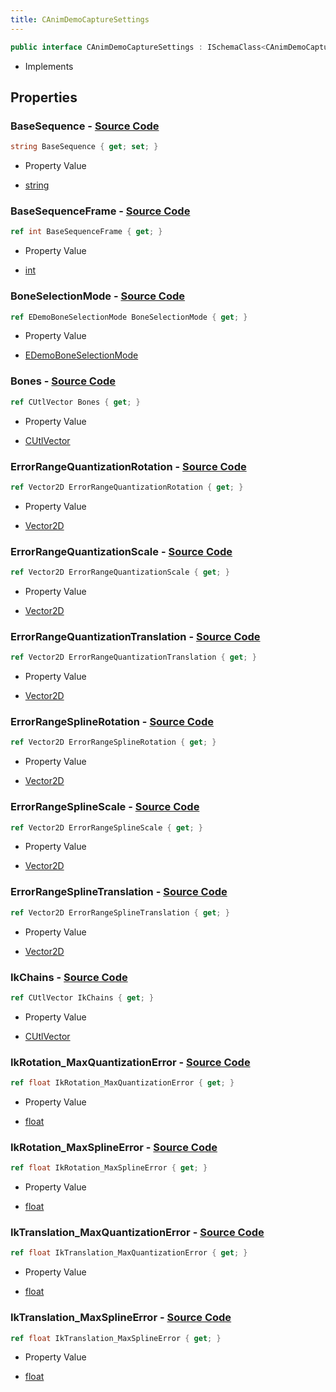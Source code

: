 ```yaml
---
title: CAnimDemoCaptureSettings
---
```


```csharp
public interface CAnimDemoCaptureSettings : ISchemaClass<CAnimDemoCaptureSettings>, ISchemaField, ISchemaClass, INativeHandle
```

- Implements

## Properties

### **BaseSequence** - [Source Code](https://github.com/swiftly-solution/swiftlys2/blob/main/managed/src/SwiftlyS2.Generated/Schemas/Interfaces/CAnimDemoCaptureSettings.cs#L36)

```csharp
string BaseSequence { get; set; }
```

- Property Value

- [string](https://learn.microsoft.com/dotnet/api/system.string)

### **BaseSequenceFrame** - [Source Code](https://github.com/swiftly-solution/swiftlys2/blob/main/managed/src/SwiftlyS2.Generated/Schemas/Interfaces/CAnimDemoCaptureSettings.cs#L38)

```csharp
ref int BaseSequenceFrame { get; }
```

- Property Value

- [int](https://learn.microsoft.com/dotnet/api/system.int32)

### **BoneSelectionMode** - [Source Code](https://github.com/swiftly-solution/swiftlys2/blob/main/managed/src/SwiftlyS2.Generated/Schemas/Interfaces/CAnimDemoCaptureSettings.cs#L40)

```csharp
ref EDemoBoneSelectionMode BoneSelectionMode { get; }
```

- Property Value

- [EDemoBoneSelectionMode](/docs/api/shared/schemadefinitions/edemoboneselectionmode)

### **Bones** - [Source Code](https://github.com/swiftly-solution/swiftlys2/blob/main/managed/src/SwiftlyS2.Generated/Schemas/Interfaces/CAnimDemoCaptureSettings.cs#L43)

```csharp
ref CUtlVector Bones { get; }
```

- Property Value

- [CUtlVector](/docs/api/)

### **ErrorRangeQuantizationRotation** - [Source Code](https://github.com/swiftly-solution/swiftlys2/blob/main/managed/src/SwiftlyS2.Generated/Schemas/Interfaces/CAnimDemoCaptureSettings.cs#L26)

```csharp
ref Vector2D ErrorRangeQuantizationRotation { get; }
```

- Property Value

- [Vector2D](/docs/api/shared/natives/vector2d)

### **ErrorRangeQuantizationScale** - [Source Code](https://github.com/swiftly-solution/swiftlys2/blob/main/managed/src/SwiftlyS2.Generated/Schemas/Interfaces/CAnimDemoCaptureSettings.cs#L30)

```csharp
ref Vector2D ErrorRangeQuantizationScale { get; }
```

- Property Value

- [Vector2D](/docs/api/shared/natives/vector2d)

### **ErrorRangeQuantizationTranslation** - [Source Code](https://github.com/swiftly-solution/swiftlys2/blob/main/managed/src/SwiftlyS2.Generated/Schemas/Interfaces/CAnimDemoCaptureSettings.cs#L28)

```csharp
ref Vector2D ErrorRangeQuantizationTranslation { get; }
```

- Property Value

- [Vector2D](/docs/api/shared/natives/vector2d)

### **ErrorRangeSplineRotation** - [Source Code](https://github.com/swiftly-solution/swiftlys2/blob/main/managed/src/SwiftlyS2.Generated/Schemas/Interfaces/CAnimDemoCaptureSettings.cs#L16)

```csharp
ref Vector2D ErrorRangeSplineRotation { get; }
```

- Property Value

- [Vector2D](/docs/api/shared/natives/vector2d)

### **ErrorRangeSplineScale** - [Source Code](https://github.com/swiftly-solution/swiftlys2/blob/main/managed/src/SwiftlyS2.Generated/Schemas/Interfaces/CAnimDemoCaptureSettings.cs#L20)

```csharp
ref Vector2D ErrorRangeSplineScale { get; }
```

- Property Value

- [Vector2D](/docs/api/shared/natives/vector2d)

### **ErrorRangeSplineTranslation** - [Source Code](https://github.com/swiftly-solution/swiftlys2/blob/main/managed/src/SwiftlyS2.Generated/Schemas/Interfaces/CAnimDemoCaptureSettings.cs#L18)

```csharp
ref Vector2D ErrorRangeSplineTranslation { get; }
```

- Property Value

- [Vector2D](/docs/api/shared/natives/vector2d)

### **IkChains** - [Source Code](https://github.com/swiftly-solution/swiftlys2/blob/main/managed/src/SwiftlyS2.Generated/Schemas/Interfaces/CAnimDemoCaptureSettings.cs#L46)

```csharp
ref CUtlVector IkChains { get; }
```

- Property Value

- [CUtlVector](/docs/api/)

### **IkRotation_MaxQuantizationError** - [Source Code](https://github.com/swiftly-solution/swiftlys2/blob/main/managed/src/SwiftlyS2.Generated/Schemas/Interfaces/CAnimDemoCaptureSettings.cs#L32)

```csharp
ref float IkRotation_MaxQuantizationError { get; }
```

- Property Value

- [float](https://learn.microsoft.com/dotnet/api/system.single)

### **IkRotation_MaxSplineError** - [Source Code](https://github.com/swiftly-solution/swiftlys2/blob/main/managed/src/SwiftlyS2.Generated/Schemas/Interfaces/CAnimDemoCaptureSettings.cs#L22)

```csharp
ref float IkRotation_MaxSplineError { get; }
```

- Property Value

- [float](https://learn.microsoft.com/dotnet/api/system.single)

### **IkTranslation_MaxQuantizationError** - [Source Code](https://github.com/swiftly-solution/swiftlys2/blob/main/managed/src/SwiftlyS2.Generated/Schemas/Interfaces/CAnimDemoCaptureSettings.cs#L34)

```csharp
ref float IkTranslation_MaxQuantizationError { get; }
```

- Property Value

- [float](https://learn.microsoft.com/dotnet/api/system.single)

### **IkTranslation_MaxSplineError** - [Source Code](https://github.com/swiftly-solution/swiftlys2/blob/main/managed/src/SwiftlyS2.Generated/Schemas/Interfaces/CAnimDemoCaptureSettings.cs#L24)

```csharp
ref float IkTranslation_MaxSplineError { get; }
```

- Property Value

- [float](https://learn.microsoft.com/dotnet/api/system.single)

